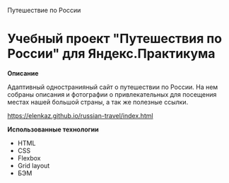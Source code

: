 Путешествие по России

# Учебный проект "Путешествия по России" для Яндекс.Практикума

**Описание**

Адаптивный одностранияный сайт о путешествии по России.
На нем собраны описания и фотографии о привлекательных для посещения местах нашей большой страны, а так же полезные ссылки.

https://elenkaz.github.io/russian-travel/index.html


**Использованные технологии**

* HTML
* CSS
* Flexbox
* Grid layout
* БЭМ





